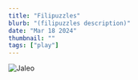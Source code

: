 ```yaml
---
title: "Filipuzzles"
blurb: "(filipuzzles description)"
date: "Mar 18 2024"
thumbnail: ""
tags: ["play"]
---
```


![Jaleo](/astro-sphere.jpg)

